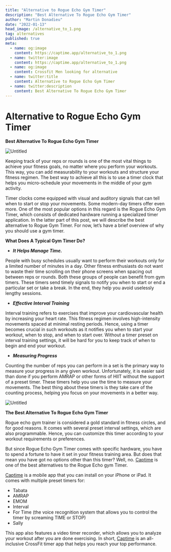 ```yaml
---
title: "Alternative to Rogue Echo Gym Timer"
description: "Best Alternative To Rogue Echo Gym Timer"
author: "Martin Donadieu"
date: "2022-01-13"
head_image: /alternative_to_1.png
tag: alternatives
published: true
meta:
  - name: og:image
    content: https://captime.app/alternative_to_1.png
  - name: twitter:image
    content: https://captime.app/alternative_to_1.png
  - name: og:image
    content: Crossfit Men looking for alternative
  - name: twitter:title
    content: Alternative to Rogue Echo Gym Timer
  - name: twitter:description
    content: Best Alternative To Rogue Echo Gym Timer
---
```


# Alternative to Rogue Echo Gym Timer

**Best Alternative To Rogue Echo Gym Timer**

![Untitled](/alternative_to_1.png)

Keeping track of your reps or rounds is one of the most vital things to achieve your fitness goals, no matter where you perform your workouts. This way, you can add measurability to your workouts and structure your fitness regimen. The best way to achieve all this is to use a timer clock that helps you micro-schedule your movements in the middle of your gym activity.

Timer clocks come equipped with visual and auditory signals that can tell when to start or stop your movements. Some modern-day timers offer even more. One of the most popular options in this regard is the Rogue Echo Gym Timer, which consists of dedicated hardware running a specialized timer application. In the latter part of this post, we will describe the best alternative to Rogue Gym Timer. For now, let’s have a brief overview of why you should use a gym timer.

**What Does A Typical Gym Timer Do?**

- ***It Helps Manage Time.***

People with busy schedules usually want to perform their workouts only for a limited number of minutes in a day. Other fitness enthusiasts do not want to waste their time scrolling on their phone screens when spacing out between reps or rounds. Both these groups of people can benefit from gym timers. These timers send timely signals to notify you when to start or end a particular set or take a break. In the end, they help you avoid uselessly lengthy sessions.

- ***Effective Interval Training***

Interval training refers to exercises that improve your cardiovascular health by increasing your heart rate. This fitness regimen involves high-intensity movements spaced at minimal resting periods. Hence, using a timer becomes crucial in such workouts as it notifies you when to start your workout, when to stop, and when to start over. Without a timer preset on interval training settings, it will be hard for you to keep track of when to begin and end your workout.

- ***Measuring Progress***

Counting the number of reps you can perform in a set is the primary way to measure your progress in any given workout. Unfortunately, it is easier said than done if you perform AMRAP or other forms of HIIT without the support of a preset timer. These timers help you use the time to measure your movements. The best thing about these timers is they take care of the counting process, helping you focus on your movements in a better way.

![Untitled](/alternative_to_2.png)

**The Best Alternative To Rogue Echo Gym Timer**

Rogue echo gym trainer is considered a gold standard in fitness circles, and for good reasons. It comes with several preset interval settings, which are also programmable. Hence, you can customize this timer according to your workout requirements or preferences.

But since Rogue Echo Gym Timer comes with specific hardware, you have to spend a fortune to have it set in your fitness training area. But does that mean you have got no options other than this timer? Well, no. [Captime](http://onelink.to/captime) is one of the best alternatives to the Rogue Echo gym Timer.

[Captime](http://onelink.to/captime) is a mobile app that you can install on your iPhone or iPad. It comes with multiple preset timers for:

- Tabata
- AMRAP
- EMOM
- Interval
- For Time (the voice recognition system that allows you to control the timer by screaming TIME or STOP)
- Sally

This app also features a video timer recorder, which allows you to analyze your workout after you are done exercising. In short, [Captime](http://onelink.to/captime) is an all-inclusive CrossFit timer app that helps you reach your top performance.
